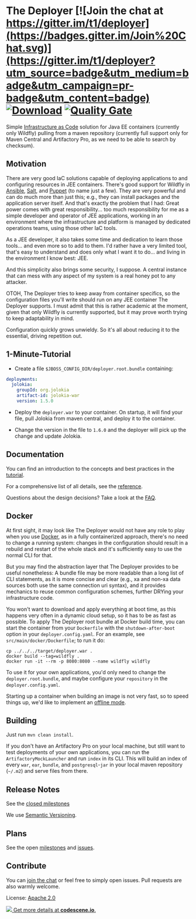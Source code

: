 # The Deployer [![Join the chat at https://gitter.im/t1/deployer](https://badges.gitter.im/Join%20Chat.svg)](https://gitter.im/t1/deployer?utm_source=badge&utm_medium=badge&utm_campaign=pr-badge&utm_content=badge) [![Download](https://api.bintray.com/packages/t1/javaee-helpers/deployer/images/download.svg)](https://bintray.com/t1/javaee-helpers/deployer/_latestVersion) [![Quality Gate](https://sonarqube.com/api/badges/gate?key=com.github.t1%3Adeployer)](https://sonarqube.com/dashboard/index/com.github.t1%3Adeployer)

Simple [Infrastructure as Code](http://martinfowler.com/bliki/InfrastructureAsCode.html) solution for Java EE containers (currently only Wildfly) pulling from a maven repository (currently full support only for Maven Central and Artifactory Pro, as we need to be able to search by checksum).


## Motivation

There are very good IaC solutions capable of deploying applications to and configuring resources in JEE containers. There's good support for Wildfly in [Ansible](http://docs.ansible.com/ansible/jboss_module.html),
[Salt](https://docs.saltstack.com/en/latest/ref/states/all/salt.states.jboss7.html), and [Puppet](https://forge.puppet.com/biemond/wildfly) (to name just a few). They are very powerful and can do much more than just this; e.g., they can install packages and the application server itself. And that's exactly the problem that I had: Great power comes with great responsibility... too much responsibility for me as a simple developer and operator of JEE applications, working in an environment where the infrastructure and platform is managed by dedicated operations teams, using those other IaC tools.

As a JEE developer, it also takes some time and dedication to learn those tools... and even more so to add to them. I'd rather have a very limited tool, that's easy to understand and does only what I want it to do... and living in the environment I know best: JEE.

And this simplicity also brings some security, I suppose. A central instance that can mess with any aspect of my system is a real honey pot to any attacker.

OTOH, The Deployer tries to keep away from container specifics, so the configuration files you'll write should run on any JEE container The Deployer supports. I must admit that this is rather academic at the moment, given that only Wildfly is currently supported, but it may prove worth trying to keep adaptability in mind.

Configuration quickly grows unwieldy. So it's all about reducing it to the essential, driving repetition out.


## 1-Minute-Tutorial

- Create a file `$JBOSS_CONFIG_DIR/deployer.root.bundle` containing:

```yaml
deployments:
  jolokia:
    groupId: org.jolokia
    artifact-id: jolokia-war
    version: 1.5.0
```

- Deploy the `deployer.war` to your container. On startup, it will find your file, pull Jolokia from maven central, and deploy it to the container.

- Change the version in the file to `1.6.0` and the deployer will pick up the change and update Jolokia.

## Documentation

You can find an introduction to the concepts and best practices in the [tutorial](docs/tutorial.md).

For a comprehensive list of all details, see the [reference](docs/reference.md).

Questions about the design decisions? Take a look at the [FAQ](docs/faq.md).

## Docker

At first sight, it may look like The Deployer would not have any role to play when you use [Docker](https://www.docker.com), as in a fully containerized approach, there's no need to change a running system: changes in the configuration should result in a rebuild and restart of the whole stack and it's sufficiently easy to use the normal CLI for that.

But you may find the abstraction layer that The Deployer provides to be useful nonetheless: A bundle file may be more readable than a long list of CLI statements, as it is more concise and clear (e.g., xa and non-xa data sources both use the same connection uri syntax), and it provides mechanics to reuse common configuration schemes, further DRYing your infrastructure code.

You won't want to download and apply everything at boot time, as this happens very often in a dynamic cloud setup, so it has to be as fast as possible. To apply The Deployer root bundle at Docker build time, you can start the container from your `Dockerfile` with the `shutdown-after-boot` option in your `deployer.config.yaml`. For an example, see `src/main/docker/Dockerfile`; to run it do:

    cp ../../../target/deployer.war .
    docker build --tag=wildfly .
    docker run -it --rm -p 8080:8080 --name wildfly wildfly

To use it for your own applications, you'd only need to change the `deployer.root.bundle`, and maybe configure your `repository` in the `deployer.config.yaml`.

Starting up a container when building an image is not very fast, so to speed things up, we'd like to implement an [offline mode](https://github.com/t1/deployer/issues/59).


## Building

Just run `mvn clean install`.

If you don't have an Artifactory Pro on your local machine, but still want to test deployments of your own applications, you can run the `ArtifactoryMockLauncher` and run `index` in its CLI. This will build an index of every `war`, `ear`, `bundle`, and `postgresql`-`jar` in your local maven repository (`~/.m2`) and serve files from there.


## Release Notes

See the [closed milestones](https://github.com/t1/deployer/milestones?state=closed)

We use [Semantic Versioning](http://semver.org).


## Plans

See the open [milestones](https://github.com/t1/deployer/milestones) and [issues](https://github.com/t1/deployer/issues).


## Contribute

You can [join the chat](https://gitter.im/t1/deployer) or feel free to simply open issues. Pull requests are also warmly welcome.

License: [Apache 2.0](https://www.apache.org/licenses/LICENSE-2.0)


[![](https://codescene.io/projects/1158/status.svg) Get more details at **codescene.io**.](https://codescene.io/projects/1158/jobs/latest-successful/results)


